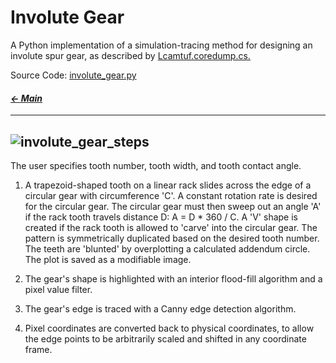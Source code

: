 # Involute Gear

A Python implementation of a simulation-tracing method for designing an involute spur gear, as described by [Lcamtuf.coredump.cs.](https://lcamtuf.coredump.cx/gcnc/ch6/)

Source Code:
[involute_gear.py](https://github.com/jeremyaemmett/jeremyaemmett.github.io/blob/main/involute_gear.py)

#### _[&larr; Main](index.md)_

---
![involute_gear_steps](https://github.com/user-attachments/assets/03c3e843-4c55-4504-bb1c-051f6ccfbed6)
---
The user specifies tooth number, tooth width, and tooth contact angle.

1. A trapezoid-shaped tooth on a linear rack slides across the edge of a circular gear with circumference 'C'. A constant rotation rate is desired for the circular gear. The circular gear must then sweep out an angle 'A' if the rack tooth travels distance D: A = D * 360 / C. A 'V' shape is created if the rack tooth is allowed to 'carve' into the circular gear. The pattern is symmetrically duplicated based on the desired tooth number. The teeth are 'blunted' by overplotting a calculated addendum circle. The plot is saved as a modifiable image.

2. The gear's shape is highlighted with an interior flood-fill algorithm and a pixel value filter.

3. The gear's edge is traced with a Canny edge detection algorithm.

4. Pixel coordinates are converted back to physical coordinates, to allow the edge points to be arbitrarily scaled and shifted in any coordinate frame.
